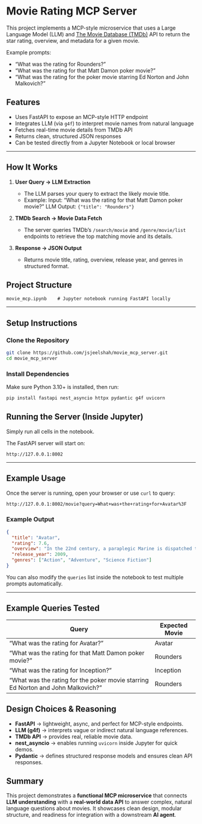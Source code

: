 
#  Movie Rating MCP Server

This project implements a MCP-style microservice that uses a Large Language Model (LLM) and [The Movie Database (TMDb)](https://www.themoviedb.org/) API to return the star rating, overview, and metadata for a given movie.

Example prompts:

* “What was the rating for Rounders?”
* “What was the rating for that Matt Damon poker movie?”
* “What was the rating for the poker movie starring Ed Norton and John Malkovich?”



##  Features

- Uses FastAPI to expose an MCP-style HTTP endpoint
- Integrates LLM (via `g4f`) to interpret movie names from natural language
- Fetches real-time movie details from TMDb API
- Returns clean, structured JSON responses
- Can be tested directly from a Jupyter Notebook or local browser

---

##  How It Works

1. **User Query → LLM Extraction**

   * The LLM parses your query to extract the likely movie title.
   * Example:
     Input: “What was the rating for that Matt Damon poker movie?”
     LLM Output: `{"title": "Rounders"}`

2. **TMDb Search → Movie Data Fetch**

   * The server queries TMDb’s `/search/movie` and `/genre/movie/list` endpoints to retrieve the top matching movie and its details.

3. **Response → JSON Output**

   * Returns movie title, rating, overview, release year, and genres in structured format.



##  Project Structure

```
movie_mcp.ipynb    # Jupyter notebook running FastAPI locally
```

---

##  Setup Instructions

###  Clone the Repository

```bash
git clone https://github.com/jsjeelshah/movie_mcp_server.git
cd movie_mcp_server
```

###  Install Dependencies

Make sure Python 3.10+ is installed, then run:

```bash
pip install fastapi nest_asyncio httpx pydantic g4f uvicorn
```



##  Running the Server (Inside Jupyter)

Simply run all cells in the notebook.

The FastAPI server will start on:

```
http://127.0.0.1:8002
```

---

##  Example Usage

Once the server is running, open your browser or use `curl` to query:

```bash
http://127.0.0.1:8002/movie?query=What+was+the+rating+for+Avatar%3F
```

### Example Output

```json
{
  "title": "Avatar",
  "rating": 7.6,
  "overview": "In the 22nd century, a paraplegic Marine is dispatched to the moon Pandora...",
  "release_year": 2009,
  "genres": ["Action", "Adventure", "Science Fiction"]
}
```

You can also modify the `queries` list inside the notebook to test multiple prompts automatically.

---

##  Example Queries Tested

| Query                                                                            | Expected Movie |
| -------------------------------------------------------------------------------- | -------------- |
| “What was the rating for Avatar?”                                                | Avatar         |
| “What was the rating for that Matt Damon poker movie?”                           | Rounders       |
| “What was the rating for Inception?”                                             | Inception      |
| “What was the rating for the poker movie starring Ed Norton and John Malkovich?” | Rounders       |



##  Design Choices & Reasoning

* **FastAPI** → lightweight, async, and perfect for MCP-style endpoints.
* **LLM (g4f)** → interprets vague or indirect natural language references.
* **TMDb API** → provides real, reliable movie data.
* **nest_asyncio** → enables running `uvicorn` inside Jupyter for quick demos.
* **Pydantic** → defines structured response models and ensures clean API responses.




##  Summary

This project demonstrates a **functional MCP microservice** that connects **LLM understanding** with a **real-world data API** to answer complex, natural language questions about movies.
It showcases clean design, modular structure, and readiness for integration with a downstream **AI agent**.

